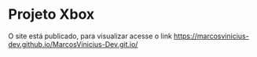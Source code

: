 # Projeto Xbox

O site está publicado, para visualizar acesse o link https://marcosvinicius-dev.github.io/MarcosVinicius-Dev.git.io/
